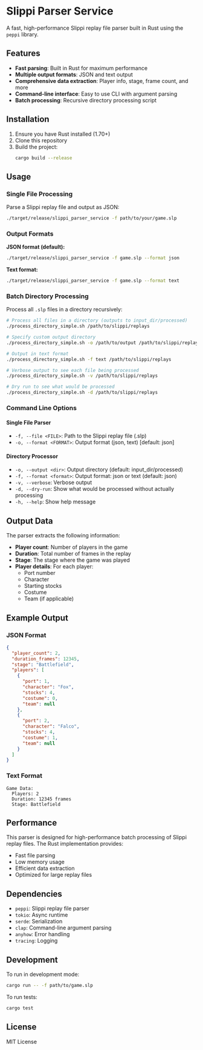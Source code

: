 # Slippi Parser Service

A fast, high-performance Slippi replay file parser built in Rust using the `peppi` library.

## Features

- **Fast parsing**: Built in Rust for maximum performance
- **Multiple output formats**: JSON and text output
- **Comprehensive data extraction**: Player info, stage, frame count, and more
- **Command-line interface**: Easy to use CLI with argument parsing
- **Batch processing**: Recursive directory processing script

## Installation

1. Ensure you have Rust installed (1.70+)
2. Clone this repository
3. Build the project:
   ```bash
   cargo build --release
   ```

## Usage

### Single File Processing

Parse a Slippi replay file and output as JSON:
```bash
./target/release/slippi_parser_service -f path/to/your/game.slp
```

### Output Formats

**JSON format (default):**
```bash
./target/release/slippi_parser_service -f game.slp --format json
```

**Text format:**
```bash
./target/release/slippi_parser_service -f game.slp --format text
```

### Batch Directory Processing

Process all `.slp` files in a directory recursively:

```bash
# Process all files in a directory (outputs to input_dir/processed)
./process_directory_simple.sh /path/to/slippi/replays

# Specify custom output directory
./process_directory_simple.sh -o /path/to/output /path/to/slippi/replays

# Output in text format
./process_directory_simple.sh -f text /path/to/slippi/replays

# Verbose output to see each file being processed
./process_directory_simple.sh -v /path/to/slippi/replays

# Dry run to see what would be processed
./process_directory_simple.sh -d /path/to/slippi/replays
```

### Command Line Options

#### Single File Parser
- `-f, --file <FILE>`: Path to the Slippi replay file (.slp)
- `-o, --format <FORMAT>`: Output format (json, text) [default: json]

#### Directory Processor
- `-o, --output <dir>`: Output directory (default: input_dir/processed)
- `-f, --format <format>`: Output format: json or text (default: json)
- `-v, --verbose`: Verbose output
- `-d, --dry-run`: Show what would be processed without actually processing
- `-h, --help`: Show help message

## Output Data

The parser extracts the following information:

- **Player count**: Number of players in the game
- **Duration**: Total number of frames in the replay
- **Stage**: The stage where the game was played
- **Player details**: For each player:
  - Port number
  - Character
  - Starting stocks
  - Costume
  - Team (if applicable)

## Example Output

### JSON Format
```json
{
  "player_count": 2,
  "duration_frames": 12345,
  "stage": "Battlefield",
  "players": [
    {
      "port": 1,
      "character": "Fox",
      "stocks": 4,
      "costume": 0,
      "team": null
    },
    {
      "port": 2,
      "character": "Falco",
      "stocks": 4,
      "costume": 1,
      "team": null
    }
  ]
}
```

### Text Format
```
Game Data:
  Players: 2
  Duration: 12345 frames
  Stage: Battlefield
```

## Performance

This parser is designed for high-performance batch processing of Slippi replay files. The Rust implementation provides:

- Fast file parsing
- Low memory usage
- Efficient data extraction
- Optimized for large replay files

## Dependencies

- `peppi`: Slippi replay file parser
- `tokio`: Async runtime
- `serde`: Serialization
- `clap`: Command-line argument parsing
- `anyhow`: Error handling
- `tracing`: Logging

## Development

To run in development mode:
```bash
cargo run -- -f path/to/game.slp
```

To run tests:
```bash
cargo test
```

## License

MIT License 